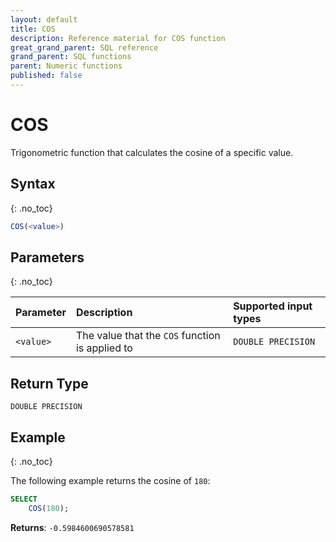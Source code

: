 ```yaml
---
layout: default
title: COS
description: Reference material for COS function
great_grand_parent: SQL reference
grand_parent: SQL functions
parent: Numeric functions
published: false
---
```


# COS

Trigonometric function that calculates the cosine of a specific value.

## Syntax
{: .no_toc}

```sql
COS(<value>)
```
## Parameters 
{: .no_toc}

| Parameter | Description                                           | Supported input types | 
| :--------- | :----------------------------------------------------- | :--------| 
| `<value>`   | The value that the `COS` function is applied to | `DOUBLE PRECISION` |

## Return Type 
`DOUBLE PRECISION`

## Example
{: .no_toc}

The following example returns the cosine of `180`: 
```sql
SELECT
    COS(180);
```

**Returns**: `-0.5984600690578581`
